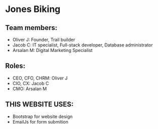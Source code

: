 # Jones Biking

## Team members:
- Oliver J: Founder, Trail builder
- Jacob C: IT specialist, Full-stack developer, Database administrator
- Arsalan M: Digital Marketing Specialist

## Roles:
- CEO, CFO, CHRM: Oliver J
- CIO, CX: Jacob C
- CMO: Arsalan M

## THIS WEBSITE USES:
- Bootstrap for website design
- EmailJs for form submition
